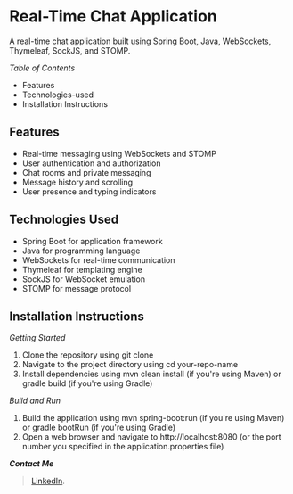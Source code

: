 # Real-Time Chat Application

A real-time chat application built using Spring Boot, Java, WebSockets, Thymeleaf, SockJS, and STOMP.

*Table of Contents*

-  Features
-  Technologies-used
-  Installation Instructions
     

## Features

- Real-time messaging using WebSockets and STOMP
- User authentication and authorization
- Chat rooms and private messaging
- Message history and scrolling
- User presence and typing indicators

## Technologies Used

- Spring Boot for application framework
- Java for programming language
- WebSockets for real-time communication
- Thymeleaf for templating engine
- SockJS for WebSocket emulation
- STOMP for message protocol

## Installation Instructions

*Getting Started*

1. Clone the repository using git clone
2. Navigate to the project directory using cd your-repo-name
3. Install dependencies using mvn clean install (if you're using Maven) or gradle build (if you're using Gradle)

*Build and Run*

1. Build the application using mvn spring-boot:run (if you're using Maven) or gradle bootRun (if you're using Gradle)
2. Open a web browser and navigate to http://localhost:8080 (or the port number you specified in the application.properties file)



**_Contact Me_**
> [LinkedIn](https://www.linkedin.com/in/https://www.linkedin.com/in/jayachandran-s-in).

